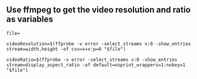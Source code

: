 ## Use ffmpeg to get the video resolution and ratio as variables

```
file=

videoResolution=$(ffprobe -v error -select_streams v:0 -show_entries stream=width,height -of csv=s=x:p=0 "$file")

videoRatio=$(ffprobe -v error -select_streams v:0 -show_entries stream=display_aspect_ratio -of default=noprint_wrappers=1:nokey=1 "$file")
```